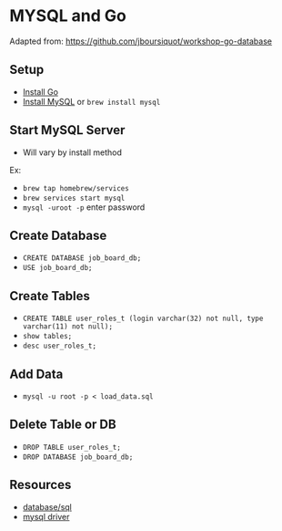 # MYSQL and Go

Adapted from: https://github.com/jboursiquot/workshop-go-database

## Setup
- [Install Go](https://github.com/WWG-Denver-Boulder/getting_started)
- [Install MySQL](https://dev.mysql.com/downloads/) or `brew install mysql`

## Start MySQL Server
- Will vary by install method

Ex:
- `brew tap homebrew/services`
- `brew services start mysql`
- `mysql -uroot -p` enter password

## Create Database
- `CREATE DATABASE job_board_db;`
- `USE job_board_db;`

## Create Tables
- `CREATE TABLE user_roles_t (login varchar(32) not null, type varchar(11) not null);`
- `show tables;`
- `desc user_roles_t;`

## Add Data
- `mysql -u root -p < load_data.sql`

## Delete Table or DB
- `DROP TABLE user_roles_t;`
- `DROP DATABASE job_board_db;`

## Resources
- [database/sql](https://golang.org/pkg/database/sql/)
- [mysql driver](https://github.com/go-sql-driver/mysql/)
